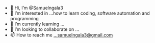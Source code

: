- 👋 Hi, I’m @Samuelngala3
- 👀 I’m interested in ...how to learn coding, software automation and programming
- 🌱 I’m currently learning ...
- 💞️ I’m looking to collaborate on ...
- 📫 How to reach me ...samuelngala3@gmail.com

<!---
Samuelngala3/Samuelngala3 is a ✨ special ✨ repository because its `README.md` (this file) appears on your GitHub profile.
You can click the Preview link to take a look at your changes.
--->
